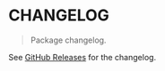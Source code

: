 # CHANGELOG

> Package changelog.

See [GitHub Releases](https://github.com/stdlib-js/string-base-for-each-grapheme-cluster/releases) for the changelog.